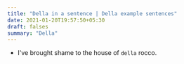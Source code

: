 ```yaml
---
title: "Della in a sentence | Della example sentences"
date: 2021-01-20T19:57:50+05:30
draft: falses
summary: "Della"
---
```

- I've brought shame to the house of `della` rocco.
                 
